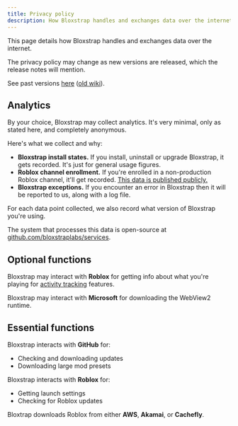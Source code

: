 ```yaml
---
title: Privacy policy
description: How Bloxstrap handles and exchanges data over the internet
---
```


This page details how Bloxstrap handles and exchanges data over the internet.

The privacy policy may change as new versions are released, which the release notes will mention. 

See past versions [here](https://github.com/bloxstraplabs/bloxstraplabs.com/commits/main/src/content/docs/wiki/info/privacy-policy.md) ([old wiki](https://github.com/bloxstraplabs/bloxstrap/wiki/Privacy-Policy/_history)).

## Analytics

By your choice, Bloxstrap may collect analytics. It's very minimal, only as stated here, and completely anonymous.

Here's what we collect and why:
- **Bloxstrap install states.** If you install, uninstall or upgrade Bloxstrap, it gets recorded. It's just for general usage figures.
- **Roblox channel enrollment.** If you're enrolled in a non-production Roblox channel, it'll get recorded. [This data is published publicly.](https://grafana.pizzaboxer.xyz/goto/whOxjg9NR?orgId=1)
- **Bloxstrap exceptions.** If you encounter an error in Bloxstrap then it will be reported to us, along with a log file.

For each data point collected, we also record what version of Bloxstrap you're using.

The system that processes this data is open-source at [github.com/bloxstraplabs/services](https://github.com/bloxstraplabs/services).

## Optional functions

Bloxstrap may interact with **Roblox** for getting info about what you're playing for [activity tracking](/wiki/features/activity-tracking) features.

Bloxstrap may interact with **Microsoft** for downloading the WebView2 runtime.

## Essential functions

Bloxstrap interacts with **GitHub** for:
- Checking and downloading updates
- Downloading large mod presets

Bloxstrap interacts with **Roblox** for:
- Getting launch settings
- Checking for Roblox updates 

Bloxtrap downloads Roblox from either **AWS**, **Akamai**, or **Cachefly**.
